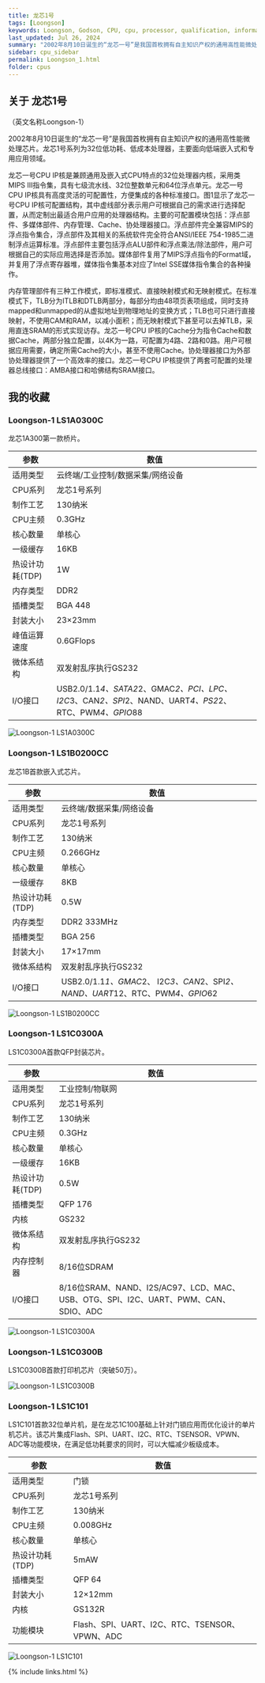 ```yaml
---
title: 龙芯1号
tags: [Loongson]
keywords: Loongson, Godson, CPU, cpu, processor, qualification, information, pictures, core, frequency, chip packaging, packaging, cpu info, x86, collection, amd, cyrix, harris, ibm, idt, iit, intel, motorola, nec, sgs, sgs-thomson, siemens, ST, signetics, mhs, ti, texas instruments, ulsi, umc, weitek, zilog, 3002, 4004, 4040, 8008, 808x, 8085, 8088, 8086, 80188, 80186, 80286, 286, 80386, 386, i386, Am386, 386sx, 386dx, 486, i486, 586, 486sx, 486dx, overdrive, 487, pentium, 586, 5x86, 386dlc, 386slc, 486dx2, mmx, ppro, pentium-pro, pro, athlon, duron, z80, dirk oppelt, dirk, oppelt, engineering, sample, samples
last_updated: Jul 26, 2024
summary: "2002年8月10日诞生的“龙芯一号”是我国首枚拥有自主知识产权的通用高性能微处理芯片。龙芯1号系列为32位低功耗、低成本处理器，主要面向低端嵌入式和专用应用领域。"
sidebar: cpu_sidebar
permalink: Loongson_1.html
folder: cpus
---
```


## 关于 龙芯1号

（英文名称Loongson-1）

2002年8月10日诞生的“龙芯一号”是我国首枚拥有自主知识产权的通用高性能微处理芯片。龙芯1号系列为32位低功耗、低成本处理器，主要面向低端嵌入式和专用应用领域。

龙芯一号CPU IP核是兼顾通用及嵌入式CPU特点的32位处理器内核，采用类MIPS III指令集，具有七级流水线、32位整数单元和64位浮点单元。龙芯一号CPU IP核具有高度灵活的可配置性，方便集成的各种标准接口。图1显示了龙芯一号CPU IP核可配置结构，其中虚线部分表示用户可根据自己的需求进行选择配置，从而定制出最适合用户应用的处理器结构。主要的可配置模块包括：浮点部件、多媒体部件、内存管理、Cache、协处理器接口。浮点部件完全兼容MIPS的浮点指令集合，浮点部件及其相关的系统软件完全符合ANSI/IEEE 754-1985二进制浮点运算标准。浮点部件主要包括浮点ALU部件和浮点乘法/除法部件，用户可根据自己的实际应用选择是否添加。媒体部件复用了MIPS浮点指令的Format域，并复用了浮点寄存器堆，媒体指令集基本对应了Intel SSE媒体指令集合的各种操作。

内存管理部件有三种工作模式，即标准模式、直接映射模式和无映射模式。在标准模式下，TLB分为ITLB和DTLB两部分，每部分均由48项页表项组成，同时支持mapped和unmapped的从虚拟地址到物理地址的变换方式；TLB也可只进行直接映射，不使用CAM和RAM，以减小面积；而无映射模式下甚至可以去掉TLB，采用直连SRAM的形式实现访存。龙芯一号CPU IP核的Cache分为指令Cache和数据Cache，两部分独立配置，以4K为一路，可配置为4路、2路和0路。用户可根据应用需要，确定所需Cache的大小，甚至不使用Cache。协处理器接口为外部协处理器提供了一个高效率的接口。龙芯一号CPU IP核提供了两套可配置的处理器总线接口：AMBA接口和哈佛结构SRAM接口。


## 我的收藏

### Loongson-1 LS1A0300C

龙芯1A300第一款桥片。

| 参数 | 数值 |
| ------ | ------ |
| 适用类型 | 云终端/工业控制/数据采集/网络设备 |
| CPU系列 | 龙芯1号系列 |
| 制作工艺 | 130纳米 |
| CPU主频 | 0.3GHz |
| 核心数量 | 单核心 |
| 一级缓存 | 16KB |
| 热设计功耗(TDP) | 1W |
| 内存类型 | DDR2 |
| 插槽类型 | BGA 448 |
| 封装大小 | 23×23mm |
| 峰值运算速度 | 0.6GFlops |
| 微体系结构 | 双发射乱序执行GS232 |
| I/O接口 | USB2.0/1.1*4、SATA2*2、GMAC*2、PCI、LPC、I2C*3、CAN*2、SPI*2、NAND、UART*4、PS2*2、RTC、PWM*4、GPIO*88 |

![Loongson-1 LS1A0300C](/images/cpus/Loongson/LS1A0300C.jpg)

### Loongson-1 LS1B0200CC

龙芯1B首款嵌入式芯片。

| 参数 | 数值 |
| ------ | ------ |
| 适用类型 | 云终端/数据采集/网络设备 |
| CPU系列 | 龙芯1号系列 |
| 制作工艺 | 130纳米 |
| CPU主频 | 0.266GHz |
| 核心数量 | 单核心 |
| 一级缓存 | 8KB |
| 热设计功耗(TDP) | 0.5W |
| 内存类型 | DDR2 333MHz |
| 插槽类型 | BGA 256 |
| 封装大小 | 17×17mm |
| 微体系结构 | 双发射乱序执行GS232 |
| I/O接口 | USB2.0/1.1*1、GMAC*2、 I2C*3、CAN*2、SPI*2、NAND、UART*12、RTC、PWM*4、GPIO*62 |

![Loongson-1 LS1B0200CC](/images/cpus/Loongson/LS1B0200CC.jpg)

### Loongson-1 LS1C0300A

LS1C0300A首款QFP封装芯片。

| 参数 | 数值 |
| ------ | ------ |
| 适用类型 | 工业控制/物联网 |
| CPU系列 | 龙芯1号系列 |
| 制作工艺 | 130纳米 |
| CPU主频 | 0.3GHz |
| 核心数量 | 单核心 |
| 一级缓存 | 16KB |
| 热设计功耗(TDP) | 0.5W |
| 插槽类型 | QFP 176 |
| 内核 | GS232 |
| 微体系结构 | 双发射乱序执行GS232 |
| 内存控制器 | 8/16位SDRAM |
| I/O接口 | 8/16位SRAM、NAND、I2S/AC97、LCD、MAC、USB、OTG、SPI、I2C、UART、PWM、CAN、SDIO、ADC |

![Loongson-1 LS1C0300A](/images/cpus/Loongson/LS1C0300A.jpg)

### Loongson-1 LS1C0300B

LS1C0300B首款打印机芯片（突破50万）。

![Loongson-1 LS1C0300B](/images/cpus/Loongson/LS1C0300B.jpg)

### Loongson-1 LS1C101

LS1C101首款32位单片机，是在龙芯1C100基础上针对门锁应用而优化设计的单片机芯片。该芯片集成Flash、SPI、UART、I2C、RTC、TSENSOR、VPWN、ADC等功能模块，在满足低功耗要求的同时，可以大幅减少板级成本。

| 参数 | 数值 |
| ------ | ------ |
| 适用类型 | 门锁 |
| CPU系列 | 龙芯1号系列 |
| 制作工艺 | 130纳米 |
| CPU主频 | 0.008GHz |
| 核心数量 | 单核心 |
| 热设计功耗(TDP) | 5mAW |
| 插槽类型 | QFP 64 |
| 封装大小 | 12×12mm |
| 内核 | GS132R |
| 功能模块 | Flash、SPI、UART、I2C、RTC、TSENSOR、VPWN、ADC |

![Loongson-1 LS1C101](/images/cpus/Loongson/LS1C101.jpg)

{% include links.html %}
